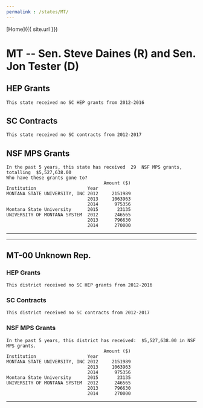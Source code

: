 ```yaml
---
permalink : /states/MT/
---
```


[Home]({{ site.url }})
# MT -- Sen. Steve Daines (R) and  Sen. Jon Tester (D)
## HEP Grants
```
This state received no SC HEP grants from 2012-2016
```
## SC Contracts
```
This state received no SC contracts from 2012-2017
```
## NSF MPS Grants
```
In the past 5 years, this state has received  29  NSF MPS grants, totalling  $5,527,638.00
Who have these grants gone to?
                                    Amount ($)
Institution                   Year            
MONTANA STATE UNIVERSITY, INC 2012     2151989
                              2013     1063963
                              2014      975356
Montana State University      2015       23135
UNIVERSITY OF MONTANA SYSTEM  2012      246565
                              2013      796630
                              2014      270000
```
---
---
## MT-00 Unknown Rep.
### HEP Grants
```
This district received no SC HEP grants from 2012-2016
```
### SC Contracts
```
This district received no SC contracts from 2012-2017
```
### NSF MPS Grants
```
In the past 5 years, this district has received:  $5,527,638.00 in NSF MPS grants.
                                    Amount ($)
Institution                   Year            
MONTANA STATE UNIVERSITY, INC 2012     2151989
                              2013     1063963
                              2014      975356
Montana State University      2015       23135
UNIVERSITY OF MONTANA SYSTEM  2012      246565
                              2013      796630
                              2014      270000
```
---
